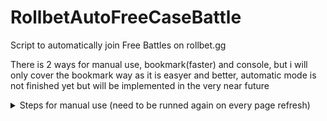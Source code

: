 # RollbetAutoFreeCaseBattle
Script to automatically join Free Battles on rollbet.gg

There is 2 ways for manual use, bookmark(faster) and console, but i will only cover the bookmark way as it is easyer and better,
automatic mode is not finished yet but will be implemented in the very near future

<details>
<summary>Steps for manual use (need to be runned again on every page refresh)</summary>
  
#You just need to crate a bookmark, set the name to something like "autoFreeBattle" (your choice, it doesnt matter)
#and then set the URL of the bookmark you created to a code here below.

# make sure to copy all or it wont work
```
eval(eval(await(await fetch('https://raw.githubusercontent.com/itaplyr/RollbetAutoFreeCaseBattle/refs/heads/main/script')).text()))
```

</details>
